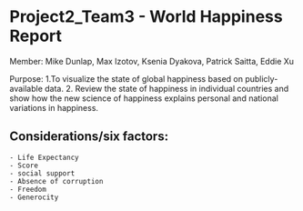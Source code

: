 # Project2_Team3 - World Happiness Report 

Member: Mike Dunlap, Max Izotov, Ksenia Dyakova, Patrick Saitta, Eddie Xu

Purpose: 
1.To visualize the state of global happiness based on publicly-available data.
2. Review the state of happiness in individual countries and show how the new science of happiness explains personal and national variations in happiness. 

## Considerations/six factors: 
	- Life Expectancy 
	- Score
	- social support 
	- Absence of corruption 
	- Freedom
	- Generocity
